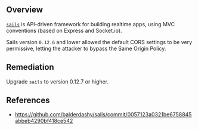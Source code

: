 ## Overview
[`sails`](https://www.npmjs.com/package/sails) is API-driven framework for building realtime apps, using MVC conventions (based on Express and Socket.io).

Sails version `0.12.6` and lower allowed the default CORS settings to be very permissive, letting the attacker to bypass the Same Origin Policy.

## Remediation
Upgrade `sails` to version 0.12.7 or higher.

## References
- https://github.com/balderdashy/sails/commit/0057123a0321be6758845abbeb4290bf418ce542


